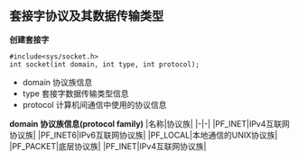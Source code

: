 ## 套接字协议及其数据传输类型
**创建套接字**
```
#include<sys/socket.h>
int socket(int domain, int type, int protocol);
```
- domain 协议族信息
- type 套接字数据传输类型信息
- protocol 计算机间通信中使用的协议信息

**domain 协议族信息(protocol family)**
|名称|协议族|
|-|-|
|PF_INET|IPv4互联网协议族|
|PF_INET6|IPv6互联网协议族|
|PF_LOCAL|本地通信的UNIX协议族|
|PF_PACKET|底层协议族|
|PF_INET|IPv4互联网协议族|

